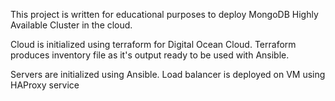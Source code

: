 
This project is written for educational purposes to deploy MongoDB Highly Available Cluster in the cloud.

Cloud is initialized using terraform for Digital Ocean Cloud.
Terraform produces inventory file as it's output ready to be used with Ansible.

Servers are initialized using Ansible.
Load balancer is deployed on VM using HAProxy service
